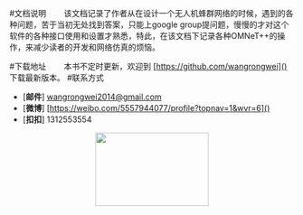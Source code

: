 

#文档说明
&#160; &#160; &#160; &#160;该文档记录了作者从在设计一个无人机蜂群网络的时候，遇到的各种问题，苦于当初无处找到答案，只能上google group提问题，慢慢的才对这个软件的各种接口使用和设置才熟悉，特此，在该文档下记录各种OMNeT++的操作，来减少读者的开发和网络仿真的烦恼。

#下载地址
&#160; &#160; &#160; &#160;本书不定时更新，欢迎到
[https://github.com/wangrongwei]()
下载最新版本。
#联系方式
- [**邮件**] wangrongwei2014@gmail.com
- [**微博**] [https://weibo.com/5557944077/profile?topnav=1&wvr=6]()
- [**扣扣**] 1312553554


<div align="center">

<img src="D:\王荣巍\图片\qe.jpg" height="130" width="200" >

 </div>

